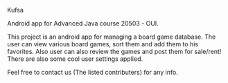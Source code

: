 Kufsa

Android app for Advanced Java course 20503 - OUI.

This project is an android app for managing a board game database.
The user can view various board games, sort them and add them to his favorites.
Also user can also review the games and post them for sale/rent!
There are also some cool user settings applied.

Feel free to contact us (The listed contributers) for any info.
